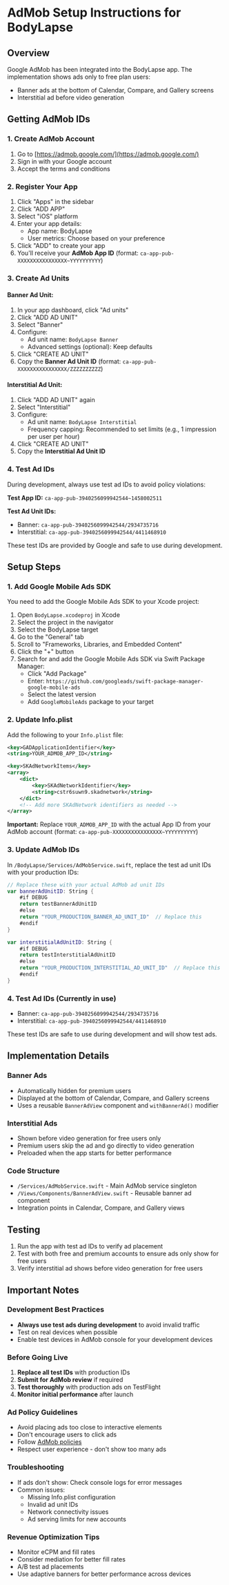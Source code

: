 # AdMob Setup Instructions for BodyLapse

## Overview
Google AdMob has been integrated into the BodyLapse app. The implementation shows ads only to free plan users:
- Banner ads at the bottom of Calendar, Compare, and Gallery screens
- Interstitial ad before video generation

## Getting AdMob IDs

### 1. Create AdMob Account
1. Go to [https://admob.google.com/](https://admob.google.com/)
2. Sign in with your Google account
3. Accept the terms and conditions

### 2. Register Your App
1. Click "Apps" in the sidebar
2. Click "ADD APP"
3. Select "iOS" platform
4. Enter your app details:
   - App name: BodyLapse
   - User metrics: Choose based on your preference
5. Click "ADD" to create your app
6. You'll receive your **AdMob App ID** (format: `ca-app-pub-XXXXXXXXXXXXXXXX~YYYYYYYYYY`)

### 3. Create Ad Units

#### Banner Ad Unit:
1. In your app dashboard, click "Ad units"
2. Click "ADD AD UNIT"
3. Select "Banner"
4. Configure:
   - Ad unit name: `BodyLapse Banner`
   - Advanced settings (optional): Keep defaults
5. Click "CREATE AD UNIT"
6. Copy the **Banner Ad Unit ID** (format: `ca-app-pub-XXXXXXXXXXXXXXXX/ZZZZZZZZZZ`)

#### Interstitial Ad Unit:
1. Click "ADD AD UNIT" again
2. Select "Interstitial"
3. Configure:
   - Ad unit name: `BodyLapse Interstitial`
   - Frequency capping: Recommended to set limits (e.g., 1 impression per user per hour)
4. Click "CREATE AD UNIT"
5. Copy the **Interstitial Ad Unit ID**

### 4. Test Ad IDs
During development, always use test ad IDs to avoid policy violations:

**Test App ID:** `ca-app-pub-3940256099942544~1458002511`

**Test Ad Unit IDs:**
- Banner: `ca-app-pub-3940256099942544/2934735716`
- Interstitial: `ca-app-pub-3940256099942544/4411468910`

These test IDs are provided by Google and safe to use during development.

## Setup Steps

### 1. Add Google Mobile Ads SDK
You need to add the Google Mobile Ads SDK to your Xcode project:

1. Open `BodyLapse.xcodeproj` in Xcode
2. Select the project in the navigator
3. Select the BodyLapse target
4. Go to the "General" tab
5. Scroll to "Frameworks, Libraries, and Embedded Content"
6. Click the "+" button
7. Search for and add the Google Mobile Ads SDK via Swift Package Manager:
   - Click "Add Package"
   - Enter: `https://github.com/googleads/swift-package-manager-google-mobile-ads`
   - Select the latest version
   - Add `GoogleMobileAds` package to your target

### 2. Update Info.plist
Add the following to your `Info.plist` file:

```xml
<key>GADApplicationIdentifier</key>
<string>YOUR_ADMOB_APP_ID</string>

<key>SKAdNetworkItems</key>
<array>
    <dict>
        <key>SKAdNetworkIdentifier</key>
        <string>cstr6suwn9.skadnetwork</string>
    </dict>
    <!-- Add more SKAdNetwork identifiers as needed -->
</array>
```

**Important:** Replace `YOUR_ADMOB_APP_ID` with the actual App ID from your AdMob account (format: `ca-app-pub-XXXXXXXXXXXXXXXX~YYYYYYYYYY`)

### 3. Update AdMob IDs
In `/BodyLapse/Services/AdMobService.swift`, replace the test ad unit IDs with your production IDs:

```swift
// Replace these with your actual AdMob ad unit IDs
var bannerAdUnitID: String {
    #if DEBUG
    return testBannerAdUnitID
    #else
    return "YOUR_PRODUCTION_BANNER_AD_UNIT_ID"  // Replace this
    #endif
}

var interstitialAdUnitID: String {
    #if DEBUG
    return testInterstitialAdUnitID
    #else
    return "YOUR_PRODUCTION_INTERSTITIAL_AD_UNIT_ID"  // Replace this
    #endif
}
```

### 4. Test Ad IDs (Currently in use)
- Banner: `ca-app-pub-3940256099942544/2934735716`
- Interstitial: `ca-app-pub-3940256099942544/4411468910`

These test IDs are safe to use during development and will show test ads.

## Implementation Details

### Banner Ads
- Automatically hidden for premium users
- Displayed at the bottom of Calendar, Compare, and Gallery screens
- Uses a reusable `BannerAdView` component and `withBannerAd()` modifier

### Interstitial Ads
- Shown before video generation for free users only
- Premium users skip the ad and go directly to video generation
- Preloaded when the app starts for better performance

### Code Structure
- `/Services/AdMobService.swift` - Main AdMob service singleton
- `/Views/Components/BannerAdView.swift` - Reusable banner ad component
- Integration points in Calendar, Compare, and Gallery views

## Testing
1. Run the app with test ad IDs to verify ad placement
2. Test with both free and premium accounts to ensure ads only show for free users
3. Verify interstitial ad shows before video generation for free users

## Important Notes

### Development Best Practices
- **Always use test ads during development** to avoid invalid traffic
- Test on real devices when possible
- Enable test devices in AdMob console for your development devices

### Before Going Live
1. **Replace all test IDs** with production IDs
2. **Submit for AdMob review** if required
3. **Test thoroughly** with production ads on TestFlight
4. **Monitor initial performance** after launch

### Ad Policy Guidelines
- Avoid placing ads too close to interactive elements
- Don't encourage users to click ads
- Follow [AdMob policies](https://support.google.com/admob/answer/6128543)
- Respect user experience - don't show too many ads

### Troubleshooting
- If ads don't show: Check console logs for error messages
- Common issues:
  - Missing Info.plist configuration
  - Invalid ad unit IDs
  - Network connectivity issues
  - Ad serving limits for new accounts

### Revenue Optimization Tips
- Monitor eCPM and fill rates
- Consider mediation for better fill rates
- A/B test ad placements
- Use adaptive banners for better performance across devices